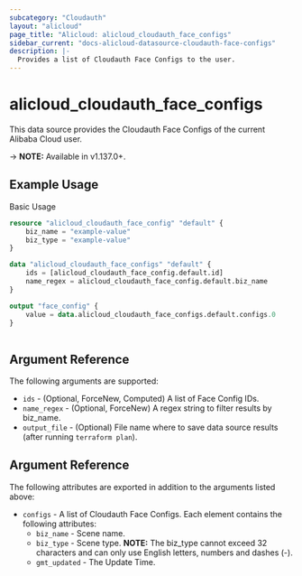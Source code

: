 ```yaml
---
subcategory: "Cloudauth"
layout: "alicloud"
page_title: "Alicloud: alicloud_cloudauth_face_configs"
sidebar_current: "docs-alicloud-datasource-cloudauth-face-configs"
description: |-
  Provides a list of Cloudauth Face Configs to the user.
---
```


# alicloud\_cloudauth\_face\_configs

This data source provides the Cloudauth Face Configs of the current Alibaba Cloud user.

-> **NOTE:** Available in v1.137.0+.

## Example Usage

Basic Usage

```terraform
resource "alicloud_cloudauth_face_config" "default" {
	biz_name = "example-value"
	biz_type = "example-value"
}

data "alicloud_cloudauth_face_configs" "default" {
	ids = [alicloud_cloudauth_face_config.default.id]
	name_regex = alicloud_cloudauth_face_config.default.biz_name
}

output "face_config" {
	value = data.alicloud_cloudauth_face_configs.default.configs.0
}
            
```

## Argument Reference

The following arguments are supported:

* `ids` - (Optional, ForceNew, Computed)  A list of Face Config IDs.
* `name_regex` - (Optional, ForceNew) A regex string to filter results by biz_name.
* `output_file` - (Optional) File name where to save data source results (after running `terraform plan`).

## Argument Reference

The following attributes are exported in addition to the arguments listed above:

* `configs` - A list of Cloudauth Face Configs. Each element contains the following attributes:
	* `biz_name` - Scene name.
	* `biz_type` - Scene type. **NOTE:** The biz_type cannot exceed 32 characters and can only use English letters, numbers and dashes (-).
	* `gmt_updated` - The Update Time.